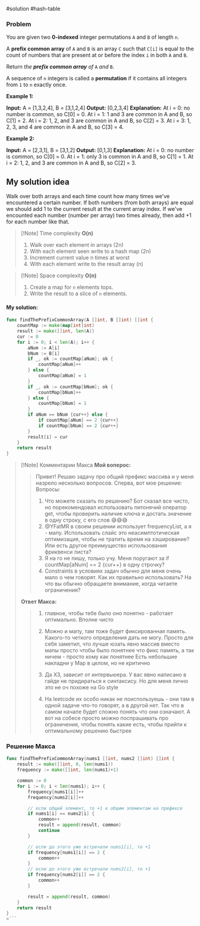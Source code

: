 #solution
#hash-table

### Problem
You are given two **0-indexed** integer permutations `A` and `B` of length `n`.

A **prefix common array** of `A` and `B` is an array `C` such that `C[i]` is equal to the count of numbers that are present at or before the index `i` in both `A` and `B`.

Return _the **prefix common array** of_ `A` _and_ `B`.

A sequence of `n` integers is called a **permutation** if it contains all integers from `1` to `n` exactly once.

**Example 1:**

**Input:** A = [1,3,2,4], B = [3,1,2,4]
**Output:** [0,2,3,4]
**Explanation:** At i = 0: no number is common, so C[0] = 0.
At i = 1: 1 and 3 are common in A and B, so C[1] = 2.
At i = 2: 1, 2, and 3 are common in A and B, so C[2] = 3.
At i = 3: 1, 2, 3, and 4 are common in A and B, so C[3] = 4.

**Example 2:**

**Input:** A = [2,3,1], B = [3,1,2]
**Output:** [0,1,3]
**Explanation:** At i = 0: no number is common, so C[0] = 0.
At i = 1: only 3 is common in A and B, so C[1] = 1.
At i = 2: 1, 2, and 3 are common in A and B, so C[2] = 3.


## My solution idea
Walk over both arrays and each time count how many times we've encountered a certain number. 
If both numbers (from both arrays) are equal we should add 1 to the current result at the current array index. If we've encounted each number (number per array) two times already, then add +1 for each number like that.


>[!Note] Time complexity
> **O(n)**
> 1. Walk over each element in arrays (2n)
> 2. With each element seen write to a hash map (2n)
> 3. Increment current value n times at worst
> 4. With each element write to the result array (n)

>[!Note] Space complexity
> **O(n)**
> 1. Create a map for `n` elements tops.
> 2. Write the result to a slice of `n` elements.

#### My solution:
```go
func findThePrefixCommonArray(A []int, B []int) []int {
    countMap := make(map[int]int)
    result := make([]int, len(A))
    cur := 0
    for i := 0; i < len(A); i++ {
        aNum := A[i]
        bNum := B[i]
        if _, ok := countMap[aNum]; ok {
            countMap[aNum]++
        } else {
            countMap[aNum] = 1
        }
        if _, ok := countMap[bNum]; ok {
            countMap[bNum]++
        } else {
            countMap[bNum] = 1
        }
        if aNum == bNum {cur++} else {
            if countMap[aNum] == 2 {cur++}
            if countMap[bNum] == 2 {cur++}         
        }
        result[i] = cur
    }
    return result
}
```


>[!Note] Комментарии Макса
>**Мой воперос:**
> > Привет! Решаю задачу про общий префикс массива и у меня назрело несколько вопросов. Сперва, вот мое решение:
>>Вопросы:
>>1) Что можете сказать по решению? Бот сказал все чисто, но порекомендовал использовать питонячий оператор get, чтобы проверить наличие ключа и достать значение в одну строку, с его слов 😅😅😅
>>2) @YFatMR в своем решении использует frequencyList, а я - мапу. Использовать слайс это неасимптотическая оптимизация, чтобы не тратить время на хэширование? Или есть другое преимущество использования фриквенси листа?
>>3) Я на го не пишу, только учу. Меня поругают за if countMap[aNum] == 2 {cur++} в одну строчку?
>>4) Constraints в условиях задач обычно для меня очень мало о чем говорят. Как их правильно использовать? На что вы обычно обращаете внимание, когда читаете ограничения?
>
>**Ответ Макса:**
>>1) главное, чтобы тебе было оно понятно - работает оптимально. Вполне чисто
>>2) Можно и мапу, там тоже будет фиксированная память. Какого-то четкого определения дать не могу. Просто для себя заметил, что лучше юзать явно массив вместо мапы просто чтобы было понятнее что фикс память, а так ничем - просто кому как понятнее
>>Есть небольшие накладни у Map в целом, но не критично
>>
>>3) Да ХЗ, зависит от интервьюера. У вас явно написано в гайде не придираться к синтаксису. Но для меня лично это не оч похоже на Go style
>>
>>4) На leetcode их особо никак не поиспользуешь - они там в одной задаче что-то говорят, а в другой нет. Так что в самом начале будет сложно понять что они означают. А вот на собесе просто можно поспрашивать про ограничения, чтобы понять какие есть, чтобы прийти к оптимальному решению быстрее


### Решение Макса
```go
func findThePrefixCommonArray(nums1 []int, nums2 []int) []int {
    result := make([]int, 0, len(nums1))
    frequency := make([]int, len(nums1)+1)

    common := 0
    for i := 0; i < len(nums1); i++ {
        frequency[nums1[i]]++
        frequency[nums2[i]]++

        // если общий элемент, то +1 к общим элементам на префиксе
        if nums1[i] == nums2[i] {
            common++
            result = append(result, common)
            continue
        }

        // если до этого уже встречали nums1[i], то +1
        if frequency[nums1[i]] == 2 {
            common++
        }
        // если до этого уже встречали nums2[i], то +1
        if frequency[nums2[i]] == 2 {
            common++
        }

        result = append(result, common)
    }
    return result
}
>```
